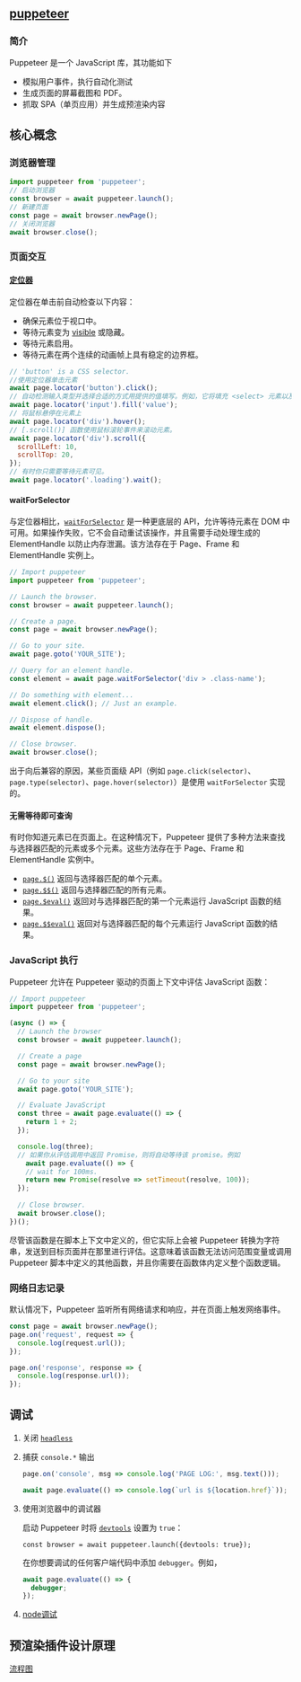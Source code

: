 ## [puppeteer](https://pptr.nodejs.cn/)
### 简介

Puppeteer 是一个 JavaScript 库，其功能如下

- 模拟用户事件，执行自动化测试
- 生成页面的屏幕截图和 PDF。
- 抓取 SPA（单页应用）并生成预渲染内容

## 核心概念

### 浏览器管理

```js
import puppeteer from 'puppeteer';
// 启动浏览器
const browser = await puppeteer.launch();
// 新建页面
const page = await browser.newPage();
// 关闭浏览器
await browser.close();
```

### 页面交互

#### [定位器](https://pptr.nodejs.cn/api/puppeteer.locator)

定位器在单击前自动检查以下内容：

- 确保元素位于视口中。
- 等待元素变为 [visible](https://pptr.nodejs.cn/api/puppeteer.elementhandle.isvisible/) 或隐藏。
- 等待元素启用。
- 等待元素在两个连续的动画帧上具有稳定的边界框。

```js
// 'button' is a CSS selector.
//使用定位器单击元素
await page.locator('button').click();
// 自动检测输入类型并选择合适的方式用提供的值填写。例如，它将填充 <select> 元素以及 <input> 元素。
await page.locator('input').fill('value');
// 将鼠标悬停在元素上
await page.locator('div').hover();
// [.scroll()] 函数使用鼠标滚轮事件来滚动元素。
await page.locator('div').scroll({
  scrollLeft: 10,
  scrollTop: 20,
});
// 有时你只需要等待元素可见。
await page.locator('.loading').wait();
```

#### waitForSelector

与定位器相比，[`waitForSelector`](https://pptr.nodejs.cn/api/puppeteer.page.waitforselector/) 是一种更底层的 API，允许等待元素在 DOM 中可用。如果操作失败，它不会自动重试该操作，并且需要手动处理生成的 ElementHandle 以防止内存泄漏。该方法存在于 Page、Frame 和 ElementHandle 实例上。

```js
// Import puppeteer
import puppeteer from 'puppeteer';

// Launch the browser.
const browser = await puppeteer.launch();

// Create a page.
const page = await browser.newPage();

// Go to your site.
await page.goto('YOUR_SITE');

// Query for an element handle.
const element = await page.waitForSelector('div > .class-name');

// Do something with element...
await element.click(); // Just an example.

// Dispose of handle.
await element.dispose();

// Close browser.
await browser.close();
```

出于向后兼容的原因，某些页面级 API（例如 `page.click(selector)`、`page.type(selector)`、`page.hover(selector)`）是使用 `waitForSelector` 实现的。

#### 无需等待即可查询

有时你知道元素已在页面上。在这种情况下，Puppeteer 提供了多种方法来查找与选择器匹配的元素或多个元素。这些方法存在于 Page、Frame 和 ElementHandle 实例中。

- [`page.$()`](https://pptr.nodejs.cn/api/puppeteer.page._/) 返回与选择器匹配的单个元素。
- [`page.$$()`](https://pptr.nodejs.cn/api/puppeteer.page.__) 返回与选择器匹配的所有元素。
- [`page.$eval()`](https://pptr.nodejs.cn/api/puppeteer.page._eval) 返回对与选择器匹配的第一个元素运行 JavaScript 函数的结果。
- [`page.$$eval()`](https://pptr.nodejs.cn/api/puppeteer.page.__eval) 返回对与选择器匹配的每个元素运行 JavaScript 函数的结果。

### JavaScript 执行

Puppeteer 允许在 Puppeteer 驱动的页面上下文中评估 JavaScript 函数：

```js
// Import puppeteer
import puppeteer from 'puppeteer';

(async () => {
  // Launch the browser
  const browser = await puppeteer.launch();

  // Create a page
  const page = await browser.newPage();

  // Go to your site
  await page.goto('YOUR_SITE');

  // Evaluate JavaScript
  const three = await page.evaluate(() => {
    return 1 + 2;
  });

  console.log(three);
  // 如果你从评估调用中返回 Promise，则将自动等待该 promise。例如
	await page.evaluate(() => {
    // wait for 100ms.
    return new Promise(resolve => setTimeout(resolve, 100));
  });
 
  // Close browser.
  await browser.close();
})();
```

尽管该函数是在脚本上下文中定义的，但它实际上会被 Puppeteer 转换为字符串，发送到目标页面并在那里进行评估。这意味着该函数无法访问范围变量或调用 Puppeteer 脚本中定义的其他函数，并且你需要在函数体内定义整个函数逻辑。

### 网络日志记录

默认情况下，Puppeteer 监听所有网络请求和响应，并在页面上触发网络事件。

```js
const page = await browser.newPage();
page.on('request', request => {
  console.log(request.url());
});

page.on('response', response => {
  console.log(response.url());
});
```

## 调试

1. 关闭 [`headless`](https://pptr.nodejs.cn/api/puppeteer.launchoptions)

2. 捕获 `console.*` 输出

   ```js
   page.on('console', msg => console.log('PAGE LOG:', msg.text()));
   
   await page.evaluate(() => console.log(`url is ${location.href}`));
   ```

3. 使用浏览器中的调试器

   启动 Puppeteer 时将 [`devtools`](https://pptr.nodejs.cn/api/puppeteer.launchoptions) 设置为 `true`：

   ```
   const browser = await puppeteer.launch({devtools: true});
   ```

   在你想要调试的任何客户端代码中添加 `debugger`。例如，

   ```ts
   await page.evaluate(() => {
     debugger;
   });
   ```

4. [node调试](https://pptr.nodejs.cn/guides/debugging#use-the-debugger-in-nodejs-chromechromium-only)

## 预渲染插件设计原理

[流程图](https://excalidraw.com/#json=iHrH8zn8w-RTjen33HA_O,0bqCremiBnOn9Dfsxos09w)
